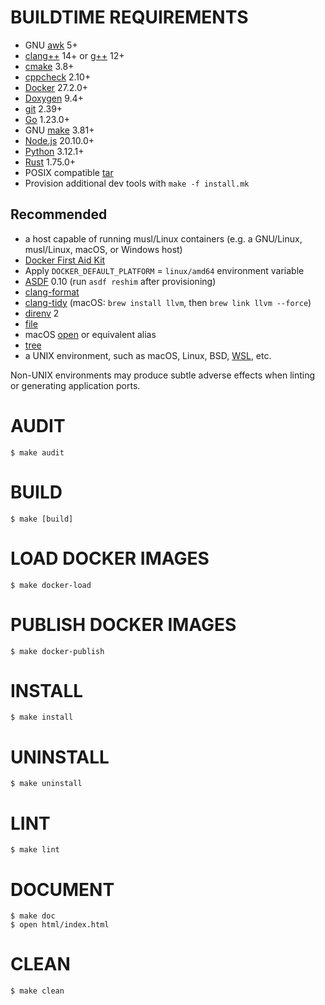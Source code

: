 # BUILDTIME REQUIREMENTS

* GNU [awk](https://www.gnu.org/software/gawk/manual/gawk.html) 5+
* [clang++](https://clang.llvm.org/) 14+ or [g++](https://gcc.gnu.org/) 12+
* [cmake](https://cmake.org/) 3.8+
* [cppcheck](https://cppcheck.sourceforge.io/) 2.10+
* [Docker](https://www.docker.com/) 27.2.0+
* [Doxygen](https://www.doxygen.nl/index.html) 9.4+
* [git](https://git-scm.com/) 2.39+
* [Go](https://go.dev/) 1.23.0+
* GNU [make](https://pubs.opengroup.org/onlinepubs/9699919799/utilities/make.html) 3.81+
* [Node.js](https://www.npmjs.com/) 20.10.0+
* [Python](https://www.python.org/) 3.12.1+
* [Rust](https://www.rust-lang.org/en-US/) 1.75.0+
* POSIX compatible [tar](https://pubs.opengroup.org/onlinepubs/7908799/xcu/tar.html)
* Provision additional dev tools with `make -f install.mk`

## Recommended

* a host capable of running musl/Linux containers (e.g. a GNU/Linux, musl/Linux, macOS, or Windows host)
* [Docker First Aid Kit](https://github.com/mcandre/docker-first-aid-kit)
* Apply `DOCKER_DEFAULT_PLATFORM` = `linux/amd64` environment variable
* [ASDF](https://asdf-vm.com/) 0.10 (run `asdf reshim` after provisioning)
* [clang-format](https://clang.llvm.org/docs/ClangFormat.html)
* [clang-tidy](https://clang.llvm.org/extra/clang-tidy/) (macOS: `brew install llvm`, then `brew link llvm --force`)
* [direnv](https://direnv.net/) 2
* [file](https://linux.die.net/man/1/file)
* macOS [open](https://ss64.com/mac/open.html) or equivalent alias
* [tree](https://linux.die.net/man/1/tree)
* a UNIX environment, such as macOS, Linux, BSD, [WSL](https://learn.microsoft.com/en-us/windows/wsl/), etc.

Non-UNIX environments may produce subtle adverse effects when linting or generating application ports.

# AUDIT

```console
$ make audit
```

# BUILD

```console
$ make [build]
```

# LOAD DOCKER IMAGES

```console
$ make docker-load
```

# PUBLISH DOCKER IMAGES

```console
$ make docker-publish
```

# INSTALL

```console
$ make install
```

# UNINSTALL

```console
$ make uninstall
```

# LINT

```console
$ make lint
```

# DOCUMENT

```console
$ make doc
$ open html/index.html
```

# CLEAN

```console
$ make clean
```
